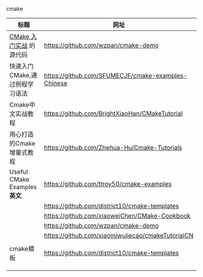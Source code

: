 cmake

| 标题                                                      | 网址                                               |
| --------------------------------------------------------- | -------------------------------------------------- |
| [CMake 入门实战](https://hahack.com/codes/cmake) 的源代码 | https://github.com/wzpan/cmake-demo                |
| 快速入门CMake,通过例程学习语法                            | https://github.com/SFUMECJF/cmake-examples-Chinese |
| Cmake中文实战教程                                         | https://github.com/BrightXiaoHan/CMakeTutorial     |
| 用心打造的Cmake增量式教程                                 | https://github.com/Zhehua-Hu/Cmake-Tutorials       |
| Useful CMake Examples **英文**                            | https://github.com/ttroy50/cmake-examples          |
|                                                           | https://github.com/district10/cmake-templates      |
|                                                           | https://github.com/xiaoweiChen/CMake-Cookbook      |
|                                                           | https://github.com/wzpan/cmake-demo                |
|                                                           | https://github.com/xiaomiwujiecao/cmakeTutorialCN  |
|                                                           |                                                    |
| cmake模板                                                 | https://github.com/district10/cmake-templates      |
|                                                           |                                                    |
|                                                           |                                                    |
|                                                           |                                                    |



